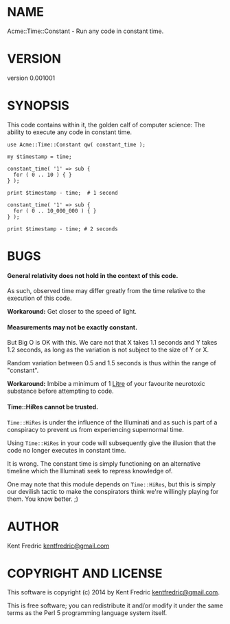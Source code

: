 # NAME

Acme::Time::Constant - Run any code in constant time.

# VERSION

version 0.001001

# SYNOPSIS

This code contains within it, the golden calf of computer science: The ability to execute any code in constant time.

    use Acme::Time::Constant qw( constant_time );

    my $timestamp = time;

    constant_time( '1' => sub {
      for ( 0 .. 10 ) { }
    } );

    print $timestamp - time;  # 1 second

    constant_time( '1' => sub {
      for ( 0 .. 10_000_000 ) { }
    } );

    print $timestamp - time; # 2 seconds

# BUGS

#### General relativity does not hold in the context of this code.

As such, observed time may differ greatly from the time relative to the execution of this code.

**Workaround:** Get closer to the speed of light.

#### Measurements may not be exactly constant.

But Big O is OK with this.  We care not that X takes 1.1 seconds and Y takes 1.2 seconds, as long as the variation
is not subject to the size of Y or X.

Random variation between 0.5 and 1.5 seconds is thus within the range of "constant".

**Workaround:** Imbibe a minimum of 1 [Litre](https://en.wikipedia.org/wiki/Litre) of your favourite neurotoxic substance
before attempting to code.

#### Time::HiRes cannot be trusted.

`Time::HiRes` is under the influence of the Illuminati and as such is part of a conspiracy to prevent us from experiencing
supernormal time.

Using `Time::HiRes` in your code will subsequently give the illusion that the code no longer executes in constant time.

It is wrong. The constant time is simply functioning on an alternative timeline which the Illuminati seek to repress
knowledge of.

One may note that this module depends on `Time::HiRes`, but this is simply our devilish tactic to make the conspirators
think we're willingly playing for them. You know better. ;)

# AUTHOR

Kent Fredric <kentfredric@gmail.com>

# COPYRIGHT AND LICENSE

This software is copyright (c) 2014 by Kent Fredric <kentfredric@gmail.com>.

This is free software; you can redistribute it and/or modify it under
the same terms as the Perl 5 programming language system itself.
